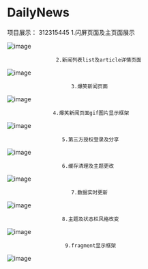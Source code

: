 # DailyNews
项目展示：
312315445
                     1.闪屏页面及主页面展示
                                           
![image](/image_running/1_闪屏页面及主页面展示.gif)


                    2.新闻列表list及article详情页面
![image](/image_running/2_新闻列表list及article详情页面.gif)


                         3.爆笑新闻页面
![image](/image_running/3_爆笑新闻页面.gif)


                   4.爆笑新闻页面gif图片显示框架
![image](/image_running/4_爆笑新闻页面gif图片显示框架.gif)


                      5.第三方授权登录及分享
![image](/image_running/5_第三方授权登录及分享.gif)


                      6.缓存清理及主题更改
![image](/image_running/6_缓存清理及主题更改.gif)


                         7.数据实时更新
![image](/image_running/7_数据实时更新.gif)


                      8.主题及状态栏风格改变
![image](/image_running/8_主题及状态栏风格改变.gif)


                       9.fragment显示框架
![image](/image_running/9_fragment显示框架.gif)
